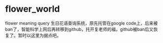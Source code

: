 # flower_world
flower meaning query
生日花语查询系统，原先托管在google code上，后来被ban了，智能科学上网后再转移到github，托开复老师的福，github被ban后又恢复了。暂时以这里为据点吧。

